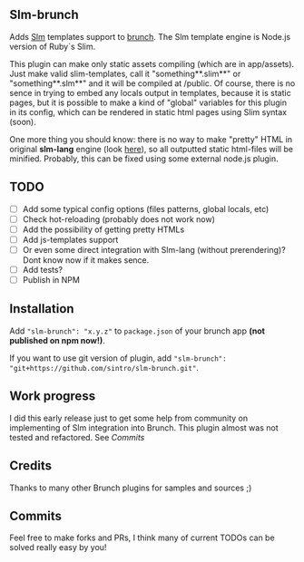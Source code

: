 ## Slm-brunch

Adds [Slm](https://github.com/slm-lang/slm) templates support to [brunch](http://brunch.io). The Slm template engine is Node.js version of Ruby\`s Slim.

This plugin can make only static assets compiling (which are in app/assets). Just make valid slim-templates, call it "something**.slim**" or "something**.slm**" and it will be compiled at /public. Of course, there is no sence in trying to embed any locals output in templates, because it is static pages, but it is possible to make a kind of "global" variables for this plugin in its config, which can be rendered in static html pages using Slim syntax (soon). 

One more thing you should know: there is no way to make "pretty" HTML in original **slm-lang** engine (look [here](https://github.com/slm-lang/slm/issues/23)), so all outputted static html-files will be minified. Probably, this can be fixed using some external node.js plugin.

## TODO

- [ ] Add some typical config options (files patterns, global locals, etc)
- [ ] Check hot-reloading (probably does not work now)
- [ ] Add the possibility of getting pretty HTMLs
- [ ] Add js-templates support
- [ ] Or even some direct integration with Slm-lang (without prerendering)? Dont know now if it makes sence.
- [ ] Add tests?
- [ ] Publish in NPM 

## Installation

Add `"slm-brunch": "x.y.z"` to `package.json` of your brunch app **(not published on npm now!)**.

If you want to use git version of plugin, add
`"slm-brunch": "git+https://github.com/sintro/slm-brunch.git"`.

## Work progress

I did this early release just to get some help from community on implementing of Slm integration into Brunch. This plugin almost was not tested and refactored. See *Commits*

## Credits

Thanks to many other Brunch plugins for samples and sources ;)

## Commits

Feel free to make forks and PRs, I think many of current TODOs can be solved really easy by you!